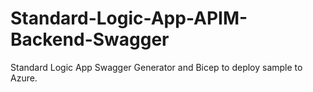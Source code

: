 # Standard-Logic-App-APIM-Backend-Swagger
Standard Logic App Swagger Generator and Bicep to deploy sample to Azure.
